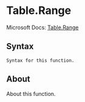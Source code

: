 ---
---

# Table.Range

Microsoft Docs: [Table.Range](https://docs.microsoft.com/en-us/powerquery-m/table-range)

## Syntax

```powerquery-m
Syntax for this function.
```

## About

About this function.

